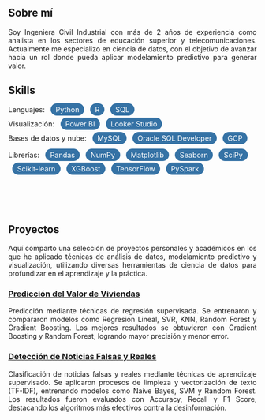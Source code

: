 ## Sobre mí

<div style="text-align: justify;margin-bottom: 20px;">

Soy Ingeniera Civil Industrial con más de 2 años de experiencia como analista en los sectores de educación superior y telecomunicaciones. Actualmente me especializo en ciencia de datos, con el objetivo de avanzar hacia un rol donde pueda aplicar modelamiento predictivo para generar valor.

</div>

## Skills

<div style="font-weight:normal; font-size:0.9rem; margin-bottom:0;">Lenguajes: 
  <span style="background-color:#3572A5; color:white; padding:4px 10px; border-radius:20px; margin-left:8px; font-size:0.9rem; font-weight:normal;">Python</span>
  <span style="background-color:#3572A5; color:white; padding:4px 10px; border-radius:20px; margin-left:8px; font-size:0.9rem; font-weight:normal;">R</span>
  <span style="background-color:#3572A5; color:white; padding:4px 10px; border-radius:20px; margin-left:8px; font-size:0.9rem; font-weight:normal;">SQL</span>
</div>

<div style="font-weight:normal; font-size:0.9rem; margin-bottom:0; margin-top:12px;">Visualización: 
  <span style="background-color:#3572A5; color:white; padding:4px 10px; border-radius:20px; margin-left:8px; font-size:0.9rem; font-weight:normal;">Power BI</span>
  <span style="background-color:#3572A5; color:white; padding:4px 10px; border-radius:20px; margin-left:8px; font-size:0.9rem; font-weight:normal;">Looker Studio</span>
</div>

<div style="font-weight:normal; font-size:0.9rem; margin-bottom:0; margin-top:12px;">Bases de datos y nube: 
  <span style="background-color:#3572A5; color:white; padding:4px 10px; border-radius:20px; margin-left:8px; font-size:0.9rem; font-weight:normal;">MySQL</span>
  <span style="background-color:#3572A5; color:white; padding:4px 10px; border-radius:20px; margin-left:8px; font-size:0.9rem; font-weight:normal;">Oracle SQL Developer</span>
  <span style="background-color:#3572A5; color:white; padding:4px 10px; border-radius:20px; margin-left:8px; font-size:0.9rem; font-weight:normal;">GCP</span>
</div>

<div style="font-weight:normal; font-size:0.9rem; margin-bottom:0; margin-top:12px; line-height:2;">Librerías: 
  <span style="background-color:#3572A5; color:white; padding:4px 10px; border-radius:20px; margin-left:8px; font-size:0.9rem; font-weight:normal;">Pandas</span>
  <span style="background-color:#3572A5; color:white; padding:4px 10px; border-radius:20px; margin-left:8px; font-size:0.9rem; font-weight:normal;">NumPy</span>
  <span style="background-color:#3572A5; color:white; padding:4px 10px; border-radius:20px; margin-left:8px; font-size:0.9rem; font-weight:normal;">Matplotlib</span>
  <span style="background-color:#3572A5; color:white; padding:4px 10px; border-radius:20px; margin-left:8px; font-size:0.9rem; font-weight:normal;">Seaborn</span>
  <span style="background-color:#3572A5; color:white; padding:4px 10px; border-radius:20px; margin-left:8px; font-size:0.9rem; font-weight:normal;">SciPy</span>
  <span style="background-color:#3572A5; color:white; padding:4px 10px; border-radius:20px; margin-left:8px; font-size:0.9rem; font-weight:normal;">Scikit-learn</span>
  <span style="background-color:#3572A5; color:white; padding:4px 10px; border-radius:20px; margin-left:8px; font-size:0.9rem; font-weight:normal;">XGBoost</span>
  <span style="background-color:#3572A5; color:white; padding:4px 10px; border-radius:20px; margin-left:8px; font-size:0.9rem; font-weight:normal;">TensorFlow</span>
  <span style="background-color:#3572A5; color:white; padding:4px 10px; border-radius:20px; margin-left:8px; font-size:0.9rem; font-weight:normal;">PySpark</span> 
</div>

<br><br><br>
## Proyectos

<div style="text-align: justify; margin-bottom: 20px;">

Aquí comparto una selección de proyectos personales y académicos en los que he aplicado técnicas de análisis de datos, modelamiento predictivo y visualización, utilizando diversas herramientas de ciencia de datos para profundizar en el aprendizaje y la práctica.
</div>

### [Predicción del Valor de Viviendas](https://github.com/dleonriva/Proyectos-de-Datos/blob/main/Housing%20Price%20Prediction/Housing%20Price%20Prediction.ipynb)

<div style="text-align: justify;">
Predicción mediante técnicas de regresión supervisada. Se entrenaron y compararon modelos como Regresión Lineal, SVR, KNN, Random Forest y Gradient Boosting. Los mejores resultados se obtuvieron con Gradient Boosting y Random Forest, logrando mayor precisión y menor error.
</div>

### [Detección de Noticias Falsas y Reales](https://github.com/dleonriva/Proyectos-de-Datos/blob/main/Fake%20and%20Real%20News/Fake%20and%20Real%20News.ipynb)

<div style="text-align: justify;">
Clasificación de noticias falsas y reales mediante técnicas de aprendizaje supervisado. Se aplicaron procesos de limpieza y vectorización de texto (TF-IDF), entrenando modelos como Naive Bayes, SVM y Random Forest. Los resultados fueron evaluados con Accuracy, Recall y F1 Score, destacando los algoritmos más efectivos contra la desinformación.
</div>
